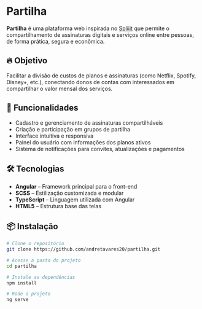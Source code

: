 # Partilha

**Partilha** é uma plataforma web inspirada no [Spliiit](https://www.spliiit.com/pt) que permite o compartilhamento de assinaturas digitais e serviços online entre pessoas, de forma prática, segura e econômica.

## 🔥 Objetivo

Facilitar a divisão de custos de planos e assinaturas (como Netflix, Spotify, Disney+, etc.), conectando donos de contas com interessados em compartilhar o valor mensal dos serviços.

## 🚀 Funcionalidades

- Cadastro e gerenciamento de assinaturas compartilháveis
- Criação e participação em grupos de partilha
- Interface intuitiva e responsiva
- Painel do usuário com informações dos planos ativos
- Sistema de notificações para convites, atualizações e pagamentos

## 🛠️ Tecnologias

- **Angular** – Framework principal para o front-end
- **SCSS** – Estilização customizada e modular
- **TypeScript** – Linguagem utilizada com Angular
- **HTML5** – Estrutura base das telas

## 📦 Instalação

```bash
# Clone o repositório
git clone https://github.com/andretavares20/partilha.git

# Acesse a pasta do projeto
cd partilha

# Instale as dependências
npm install

# Rode o projeto
ng serve
